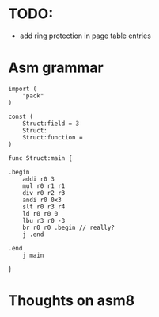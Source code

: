 # TODO:

- add ring protection in page table entries

# Asm grammar

```
import (
    "pack"
)

const (
    Struct:field = 3
    Struct:
    Struct:function =
)

func Struct:main {

.begin
    addi r0 3
    mul r0 r1 r1
    div r0 r2 r3
    andi r0 0x3
    slt r0 r3 r4
    ld r0 r0 0
    lbu r3 r0 -3
    br r0 r0 .begin // really?
    j .end

.end
    j main

}
```

# Thoughts on asm8


